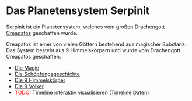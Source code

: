 # Das Planetensystem Serpinit

Serpinit ist ein Planetensystem, welches vom großen Drachengott [Creapatos](general/schoepfungsgeschichte.md#creapatos) geschaffen wurde.

Creapatos ist einer von vielen Göttern bestehend aus magischer Substanz.
Das System besteht aus 9 Himmelskörpern und wurde vom Drachengott Creapatos geschaffen.

- [Die Magie](general/magie/index.md)
- [Die Schöpfungsgeschichte](general/schoepfungsgeschichte.md)
- [Die 9 Himmelskörper](himmelskoerper/index.md)
- [Die 9 Völker](voelker/index.md)
- <span style="color: red;">TODO: </span> Timeline interaktiv visualisieren ([Timeline Daten](../timeline/Geschichte.timeline))